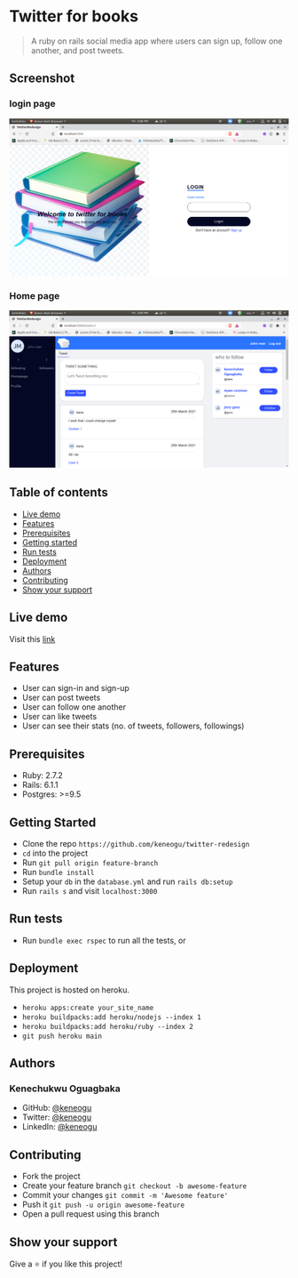 # Twitter for books

> A ruby on rails social media app where users can sign up, follow one another,
> and post tweets.

## Screenshot

### login page
![App screenshot](app/assets/images/login.png)

### Home page
![App screenshot](app/assets/images/homepage.png)

## Table of contents

- [Live demo](#live-demo)
- [Features](#features)
- [Prerequisites](#prerequisites)
- [Getting started](#getting-started)
- [Run tests](#run-tests)
- [Deployment](#deployment)
- [Authors](#authors)
- [Contributing](#contributing)
- [Show your support](#show-your-support)

## Live demo

Visit this [link](https://intense-earth-31445.herokuapp.com/)

## Features

- User can sign-in and sign-up
- User can post tweets
- User can follow one another
- User can like tweets
- User can see their stats (no. of tweets, followers, followings)

## Prerequisites

- Ruby: 2.7.2
- Rails: 6.1.1
- Postgres: >=9.5

## Getting Started

- Clone the repo `https://github.com/keneogu/twitter-redesign`
- `cd` into the project
- Run `git pull origin feature-branch`
- Run `bundle install`
- Setup your `db` in the `database.yml` and run `rails db:setup`
- Run `rails s` and visit `localhost:3000`

## Run tests

- Run `bundle exec rspec` to run all the tests, or

## Deployment

This project is hosted on heroku.

- `heroku apps:create your_site_name`
- `heroku buildpacks:add heroku/nodejs --index 1`
- `heroku buildpacks:add heroku/ruby --index 2`
- `git push heroku main`

## Authors

### Kenechukwu Oguagbaka

- GitHub: [@keneogu](https://github.com/keneogu)
- Twitter: [@keneogu](https://twitter.com/keneogu)
- LinkedIn: [@keneogu](https://www.linkedin.com/in/kene-ogu/)

## Contributing

- Fork the project
- Create your feature branch `git checkout -b awesome-feature`
- Commit your changes `git commit -m 'Awesome feature'`
- Push it `git push -u origin awesome-feature`
- Open a pull request using this branch

## Show your support

Give a ⭐️ if you like this project!
